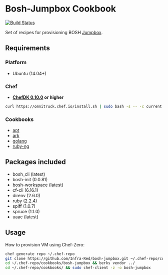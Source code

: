 Bosh-Jumpbox Cookbook
=============================
[![Build Status](https://travis-ci.org/Infra-Red/bosh-jumpbox.svg?branch=master)](https://travis-ci.org/Infra-Red/bosh-jumpbox)

Set of recipes for provisioning BOSH [Jumpbox](https://bosh.io/docs/terminology.html#jumpbox).

## Requirements
### Platform
- Ubuntu (14.04+)

### Chef
- **[ChefDK 0.10.0](https://github.com/chef/chef-dk) or higher**

```bash
curl https://omnitruck.chef.io/install.sh | sudo bash -s -- -c current -P chefdk -v 0.11.2
```

### Cookbooks
- [apt](https://github.com/chef-cookbooks/apt)
- [ark](https://github.com/burtlo/ark)
- [golang](https://github.com/NOX73/chef-golang)
- [ruby-ng](https://github.com/3ofcoins/chef-cookbook-ruby-ng)

Packages included
------------
- bosh_cli (latest)
- bosh-init (0.0.81)
- bosh-workspace (latest)
- cf-cli (6.16.1)
- direnv (2.6.0)
- ruby (2.2.4)
- spiff (1.0.7)
- spruce (1.1.0)
- uaac (latest)

Usage
------------
How to provision VM using Chef-Zero:

```bash
chef generate repo ~/.chef-repo
git clone https://github.com/Infra-Red/bosh-jumpbox.git ~/.chef-repo/cookbooks/bosh-jumpbox
cd ~/.chef-repo/cookbooks/bosh-jumpbox && berks vendor ../
cd ~/.chef-repo/cookbooks/ && sudo chef-client -z -o bosh-jumpbox
```
